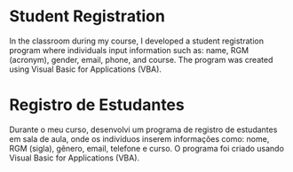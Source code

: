 # Student Registration
 In the classroom during my course, I developed a student registration program where individuals input information such as: name, RGM (acronym), gender, email, phone, and course. The program was created using Visual Basic for Applications (VBA).

# Registro de Estudantes
Durante o meu curso, desenvolvi um programa de registro de estudantes em sala de aula, onde os indivíduos inserem informações como: nome, RGM (sigla), gênero, email, telefone e curso. O programa foi criado usando Visual Basic for Applications (VBA).
